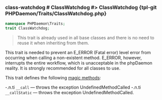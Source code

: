 ### class-watchdog # ClassWatchdog #> ClassWatchdog {tpl-git PHPDaemon/Traits/ClassWatchdog.php}

```php
namespace PHPDaemon\Traits;
trait ClassWatchdog;
```

> This trait is already used in all base classes and there is no need to reuse it when inheriting from them.

This trait is needed to prevent an E_ERROR (Fatal error) level error from occurring when calling a non-existent method. E_ERROR, however, interrupts the entire workflow, which is unacceptable in the phpDaemon reality. It is strongly recommended for all classes to use.


This trait defines the following [magic methods](http://php.net/language.oop5.magic):

-.n.ti `__call` — throws the exception UndefinedMethodCalled
-.n.ti `__callStatic` — throws the exception UndefinedMethodCalled.
